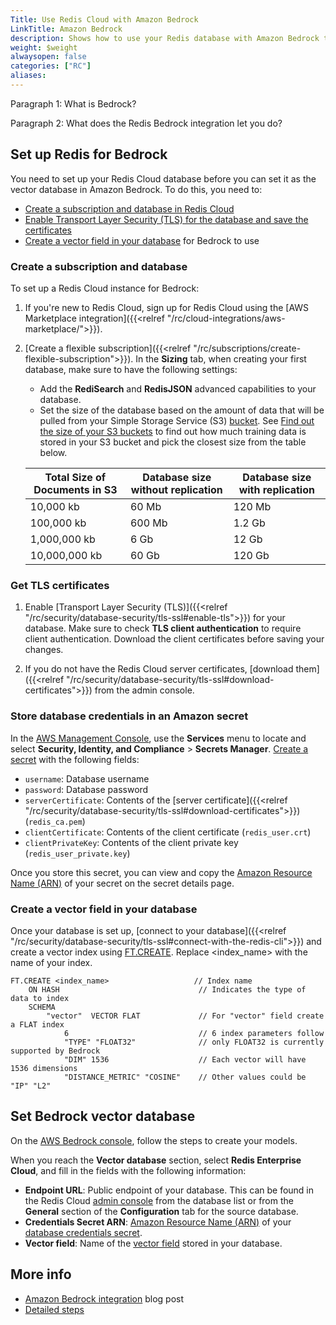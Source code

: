 ```yaml
---
Title: Use Redis Cloud with Amazon Bedrock
LinkTitle: Amazon Bedrock 
description: Shows how to use your Redis database with Amazon Bedrock to customize foundational models.
weight: $weight
alwaysopen: false
categories: ["RC"]
aliases: 
---
```


Paragraph 1: What is Bedrock?

Paragraph 2: What does the Redis Bedrock integration let you do?

## Set up Redis for Bedrock

You need to set up your Redis Cloud database before you can set it as the vector database in Amazon Bedrock. To do this, you need to:

- [Create a subscription and database in Redis Cloud](#create-a-subscription-and-database)
- [Enable Transport Layer Security (TLS) for the database and save the certificates](#get-tls-certificates)
- [Create a vector field in your database](#create-a-vector-field-in-your-database) for Bedrock to use

### Create a subscription and database

To set up a Redis Cloud instance for Bedrock:

1. If you're new to Redis Cloud, sign up for Redis Cloud using the [AWS Marketplace integration]({{<relref "/rc/cloud-integrations/aws-marketplace/">}}). 

1. [Create a flexible subscription]({{<relref "/rc/subscriptions/create-flexible-subscription">}}). In the **Sizing** tab, when creating your first database, make sure to have the following settings:

    - Add the **RediSearch** and **RedisJSON** advanced capabilities to your database.
    - Set the size of the database based on the amount of data that will be pulled from your Simple Storage Service (S3) [bucket](https://docs.aws.amazon.com/AmazonS3/latest/userguide/creating-buckets-s3.html). See [Find out the size of your S3 buckets](https://aws.amazon.com/blogs/storage/find-out-the-size-of-your-amazon-s3-buckets/) to find out how much training data is stored in your S3 bucket and pick the closest size from the table below. 

    | Total Size of Documents in S3 | Database size without replication | Database size with replication |
    |-------------------------------|-----------------------------------|--------------------------------|
    | 10,000 kb                     | 60 Mb                             | 120 Mb                         |
    | 100,000 kb                    | 600 Mb                            | 1.2 Gb                         |
    | 1,000,000 kb                  | 6 Gb                              | 12 Gb                          |
    | 10,000,000 kb                 | 60 Gb                             | 120 Gb                         |

### Get TLS certificates

1. Enable [Transport Layer Security (TLS)]({{<relref "/rc/security/database-security/tls-ssl#enable-tls">}}) for your database. Make sure to check **TLS client authentication** to require client authentication. Download the client certificates before saving your changes.

1. If you do not have the Redis Cloud server certificates, [download them]({{<relref "/rc/security/database-security/tls-ssl#download-certificates">}}) from the admin console.

### Store database credentials in an Amazon secret

In the [AWS Management Console](https://console.aws.amazon.com/), use the **Services** menu to locate and select **Security, Identity, and Compliance** > **Secrets Manager**. [Create a secret](https://docs.aws.amazon.com/secretsmanager/latest/userguide/create_secret.html) with the following fields:

- `username`: Database username
- `password`: Database password
- `serverCertificate`: Contents of the [server certificate]({{<relref "/rc/security/database-security/tls-ssl#download-certificates">}}) (`redis_ca.pem`)
- `clientCertificate`: Contents of the client certificate (`redis_user.crt`)
- `clientPrivateKey`: Contents of the client private key (`redis_user_private.key`)

Once you store this secret, you can view and copy the [Amazon Resource Name (ARN)](https://docs.aws.amazon.com/secretsmanager/latest/userguide/reference_iam-permissions.html#iam-resources) of your secret on the secret details page. 

### Create a vector field in your database

Once your database is set up, [connect to your database]({{<relref "/rc/security/database-security/tls-ssl#connect-with-the-redis-cli">}}) and create a vector index using [FT.CREATE](https://redis.io/commands/ft.create/). Replace <index_name> with the name of your index.

```text
FT.CREATE <index_name>                   // Index name
    ON HASH                               // Indicates the type of data to index
    SCHEMA
        "vector"  VECTOR FLAT             // For "vector" field create a FLAT index 
            6                             // 6 index parameters follow
            "TYPE" "FLOAT32"              // only FLOAT32 is currently supported by Bedrock
            "DIM" 1536                    // Each vector will have 1536 dimensions
            "DISTANCE_METRIC" "COSINE"    // Other values could be "IP" "L2"
```

## Set Bedrock vector database

On the [AWS Bedrock console](https://aws.amazon.com/bedrock/), follow the steps to create your models.

When you reach the **Vector database** section, select **Redis Enterprise Cloud**, and fill in the fields with the following information:

- **Endpoint URL**: Public endpoint of your database. This can be found in the Redis Cloud [admin console](https://app.redislabs.com/) from the database list or from the **General** section of the **Configuration** tab for the source database.
- **Credentials Secret ARN**: [Amazon Resource Name (ARN)](https://docs.aws.amazon.com/secretsmanager/latest/userguide/reference_iam-permissions.html#iam-resources) of your [database credentials secret](#store-database-credentials-in-an-amazon-secret).
- **Vector field**: Name of the [vector field](#create-a-vector-field-in-your-database) stored in your database.

## More info

- [Amazon Bedrock integration](https://redis.com/blog/amazon-bedrock-integration-with-redis-enterprise/) blog post
- [Detailed steps](https://github.com/RedisVentures/aws-redis-bedrock-stack/blob/main/README.md)
